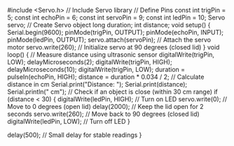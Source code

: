 #include <Servo.h> // Include Servo library
// Define Pins
const int trigPin = 5;
const int echoPin = 6;
const int servoPin = 9;
const int ledPin = 10;
Servo servo; // Create Servo object
long duration;
int distance;
void setup() {
 Serial.begin(9600);
 pinMode(trigPin, OUTPUT);
 pinMode(echoPin, INPUT);
 pinMode(ledPin, OUTPUT);
 servo.attach(servoPin); // Attach the servo motor
 servo.write(260); // Initialize servo at 90 degrees (closed lid)
}
void loop() {
 // Measure distance using ultrasonic sensor
 digitalWrite(trigPin, LOW);
 delayMicroseconds(2);
 digitalWrite(trigPin, HIGH);
 delayMicroseconds(10);
 digitalWrite(trigPin, LOW);
 duration = pulseIn(echoPin, HIGH);
 distance = duration * 0.034 / 2; // Calculate distance in cm
 Serial.print("Distance: ");
 Serial.print(distance);
 Serial.println(" cm");
 // Check if an object is close (within 30 cm range)
 if (distance < 30) {
 digitalWrite(ledPin, HIGH); // Turn on LED
 servo.write(0); // Move to 0 degrees (open lid)
 delay(2000); // Keep the lid open for 2 seconds
 servo.write(260); // Move back to 90 degrees (closed lid)
 digitalWrite(ledPin, LOW); // Turn off LED
 }

 delay(500); // Small delay for stable readings
}
